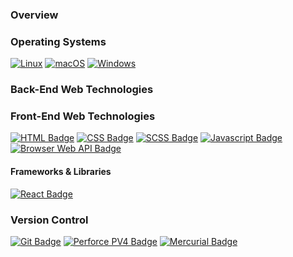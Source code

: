 
### Overview

### Operating Systems
[![Linux](https://svgshare.com/i/Zhy.svg)](https://svgshare.com/i/Zhy.svg)
[![macOS](https://svgshare.com/i/ZjP.svg)](https://svgshare.com/i/ZjP.svg)
[![Windows](https://svgshare.com/i/ZhY.svg)](https://svgshare.com/i/ZhY.svg)

### Back-End Web Technologies


### Front-End Web Technologies
[![HTML Badge](https://img.shields.io/badge/language-html-blue.svg)](https://shields.io/)
[![CSS Badge](https://img.shields.io/badge/language-css-blue.svg)](https://shields.io/)
[![SCSS Badge](https://img.shields.io/badge/language-scss-blue.svg)](https://shields.io/)
[![Javascript Badge](https://img.shields.io/badge/language-javascript-blue.svg)](https://shields.io/)
[![Browser Web API Badge](https://img.shields.io/badge/language-BrowserAPI-blue.svg)](https://shields.io/)

#### Frameworks & Libraries
[![React Badge](https://img.shields.io/badge/framework-react-blue.svg)](https://shields.io/)

### Version Control
[![Git Badge](https://img.shields.io/badge/version-git-blue.svg)](https://shields.io/)
[![Perforce PV4 Badge](https://img.shields.io/badge/version-pv4-blue.svg)](https://shields.io/)
[![Mercurial Badge](https://img.shields.io/badge/version-merurial-blue.svg)](https://shields.io/)